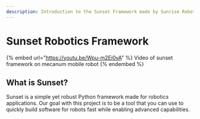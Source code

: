 ```yaml
---
description: Introduction to the Sunset Framework made by Sunrise Robotics LLC
---
```


# Sunset Robotics Framework

{% embed url="https://youtu.be/Wpu-m2Ei0vA" %}
Video of sunset framework on mecanum mobile robot
{% endembed %}

## What is Sunset?

Sunset is a simple yet robust Python framework made for robotics applications.  Our goal with this project is to be a tool that you can use to quickly build software for robots fast while enabling advanced capabilities.&#x20;
